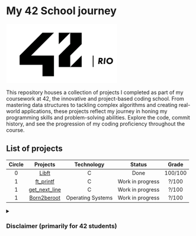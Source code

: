 # My 42 School journey

<img src="assets/logo2.png" width="300">

This repository houses a collection of projects I completed as part of my coursework at 42, the innovative and project-based coding school. From mastering data structures to tackling complex algorithms and creating real-world applications, these projects reflect my journey in honing my programming skills and problem-solving abilities. Explore the code, commit history, and see the progression of my coding proficiency throughout the course.

## List of projects
| **Circle** |                        **Projects**                        |   **Technology**  |    **Status**    | **Grade** |
|:----------:|:----------------------------------------------------------:|:-----------------:|:----------------:|:---------:|
|      0     | [Libft](https://github.com/flpdorea/Libft)                 | C                 |       Done       |  100/100  |
|      1     | [ft_printf](https://github.com/flpdorea/ft_printf)         | C                 | Work in progress |   ?/100   |
|      1     | [get_next_line](https://github.com/flpdorea/get_next_line) | C                 | Work in progress |   ?/100   |
|      1     | [Born2beroot](https://github.com/flpdorea/Born2beroot)     | Operating Systems | Work in progress |   ?/100   |

<details>
<summary><h3>Disclaimer (primarily for 42 students)<h3></summary>
<br>
While collaboration is encouraged, it's essential to emphasize that 42's educational model prioritizes independent problem-solving and individual growth. Please be aware that the code in this repository contains solutions to the assignments from the 42 curriculum. It is essential to uphold academic integrity and adhere to your institution's code of conduct. Copying or submitting this code as your own work goes against the principles of 42 and may have consequences in line with the school's policies. This repository is meant for reference and learning purposes only. Use it responsibly and ensure that you understand and complete your assignments independently.
</details>
